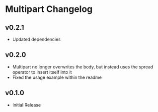 # Multipart Changelog

## v0.2.1

- Updated dependencies

## v0.2.0

- Multipart no longer overwrites the body, but instead uses the spread operator to insert itself into it
- Fixed the usage example within the readme

## v0.1.0

- Initial Release
